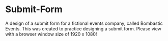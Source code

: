 # Submit-Form
A design of a submit form for a fictional events company, called Bombastic Events.
This was created to practice designing a submit form.
Please view with a browser window size of 1920 x 1080!
